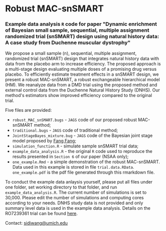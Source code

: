 # Robust MAC-snSMART
### Example data analysis `R` code for paper "Dynamic enrichment of Bayesian small sample, sequential, multiple assignment randomized trial (snSMART) design using natural history data: A case study from Duchenne muscular dystrophy" 

We propose a small sample (n), sequential, multiple assignment, randomized trial (snSMART) design that integrates natural history data with data from the placebo arm to increase efficiency. The proposed approach is a multi-stage design evaluating multiple doses of a promising drug versus placebo. To efficiently estimate treatment effects in a snSMART design, we present a robust MAC-snSMART, a robust exchangeable hierarchical model (HM). We reanalyze data from a DMD trial using the proposed method and external control data from the Duchenne Natural History Study (DNHS). Our method's estimators show improved efficiency compared to the original trial. 

Five files are provided:
- `robust_MAC_snSMART.bugs` - `JAGS` code of our proposed robust MAC-snSMART method;
- `traditional.bugs` - `JAGS` code of traditional method;
- `JointStageBayes_mixture.bug` - `JAGS` code of the Bayesian joint stage model proposed by [Fang Fang](https://www.tandfonline.com/doi/abs/10.1080/19466315.2022.2118162);
- `simulation_function.R` - simulate sample snSMART trial data;
- `example_data_analysis.R` - the original `R` code used to reproduce the results presented in `Section 6` of our paper (NSAA only);
- `one_example.Rmd` - a simple demonstration of the robust MAC-snSMART. Data used in this example is stored in file `trial.data.RData`. `one_example.pdf` is the pdf file generated through this rmarkdown file.

To conduct the example data anlaysis yourself, please put all files under one folder, set working directory to that folder, and run `example_data_analysis.R`. The current number of simulations is set to 30,000. Please edit the number of simulations and computing cores according to your needs. DNHS study data is not provided and only summary level data is used in the example data analysis. Details on the RO7239361 trial can be found [here](https://clinicaltrials.gov/ct2/show/NCT03039686).

Contact: sidiwang@umich.edu
